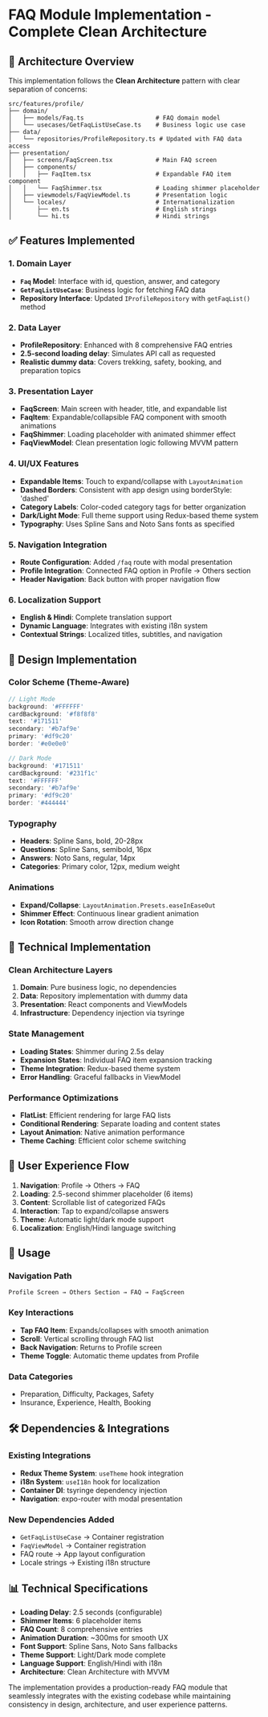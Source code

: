 # FAQ Module Implementation - Complete Clean Architecture

## 📂 Architecture Overview

This implementation follows the **Clean Architecture** pattern with clear separation of concerns:

```
src/features/profile/
├── domain/
│   ├── models/Faq.ts                    # FAQ domain model
│   └── usecases/GetFaqListUseCase.ts    # Business logic use case
├── data/
│   └── repositories/ProfileRepository.ts # Updated with FAQ data access
├── presentation/
│   ├── screens/FaqScreen.tsx            # Main FAQ screen
│   ├── components/
│   │   ├── FaqItem.tsx                  # Expandable FAQ item component
│   │   └── FaqShimmer.tsx               # Loading shimmer placeholder
│   ├── viewmodels/FaqViewModel.ts       # Presentation logic
│   └── locales/                         # Internationalization
│       ├── en.ts                        # English strings
│       └── hi.ts                        # Hindi strings
```

## ✅ Features Implemented

### 1. **Domain Layer**
- **`Faq` Model**: Interface with id, question, answer, and category
- **`GetFaqListUseCase`**: Business logic for fetching FAQ data
- **Repository Interface**: Updated `IProfileRepository` with `getFaqList()` method

### 2. **Data Layer**
- **ProfileRepository**: Enhanced with 8 comprehensive FAQ entries
- **2.5-second loading delay**: Simulates API call as requested
- **Realistic dummy data**: Covers trekking, safety, booking, and preparation topics

### 3. **Presentation Layer**
- **FaqScreen**: Main screen with header, title, and expandable list
- **FaqItem**: Expandable/collapsible FAQ component with smooth animations
- **FaqShimmer**: Loading placeholder with animated shimmer effect
- **FaqViewModel**: Clean presentation logic following MVVM pattern

### 4. **UI/UX Features**
- **Expandable Items**: Touch to expand/collapse with `LayoutAnimation`
- **Dashed Borders**: Consistent with app design using borderStyle: 'dashed'
- **Category Labels**: Color-coded category tags for better organization
- **Dark/Light Mode**: Full theme support using Redux-based theme system
- **Typography**: Uses Spline Sans and Noto Sans fonts as specified

### 5. **Navigation Integration**
- **Route Configuration**: Added `/faq` route with modal presentation
- **Profile Integration**: Connected FAQ option in Profile → Others section
- **Header Navigation**: Back button with proper navigation flow

### 6. **Localization Support**
- **English & Hindi**: Complete translation support
- **Dynamic Language**: Integrates with existing i18n system
- **Contextual Strings**: Localized titles, subtitles, and navigation

## 🎨 Design Implementation

### **Color Scheme (Theme-Aware)**
```typescript
// Light Mode
background: '#FFFFFF'
cardBackground: '#f8f8f8'
text: '#171511'
secondary: '#b7af9e'
primary: '#df9c20'
border: '#e0e0e0'

// Dark Mode  
background: '#171511'
cardBackground: '#231f1c'
text: '#FFFFFF'
secondary: '#b7af9e'
primary: '#df9c20'
border: '#444444'
```

### **Typography**
- **Headers**: Spline Sans, bold, 20-28px
- **Questions**: Spline Sans, semibold, 16px
- **Answers**: Noto Sans, regular, 14px
- **Categories**: Primary color, 12px, medium weight

### **Animations**
- **Expand/Collapse**: `LayoutAnimation.Presets.easeInEaseOut`
- **Shimmer Effect**: Continuous linear gradient animation
- **Icon Rotation**: Smooth arrow direction change

## 🔧 Technical Implementation

### **Clean Architecture Layers**

1. **Domain**: Pure business logic, no dependencies
2. **Data**: Repository implementation with dummy data
3. **Presentation**: React components and ViewModels
4. **Infrastructure**: Dependency injection via tsyringe

### **State Management**
- **Loading States**: Shimmer during 2.5s delay
- **Expansion States**: Individual FAQ item expansion tracking
- **Theme Integration**: Redux-based theme system
- **Error Handling**: Graceful fallbacks in ViewModel

### **Performance Optimizations**
- **FlatList**: Efficient rendering for large FAQ lists
- **Conditional Rendering**: Separate loading and content states
- **Layout Animation**: Native animation performance
- **Theme Caching**: Efficient color scheme switching

## 📱 User Experience Flow

1. **Navigation**: Profile → Others → FAQ
2. **Loading**: 2.5-second shimmer placeholder (6 items)
3. **Content**: Scrollable list of categorized FAQs
4. **Interaction**: Tap to expand/collapse answers
5. **Theme**: Automatic light/dark mode support
6. **Localization**: English/Hindi language switching

## 🚀 Usage

### **Navigation Path**
```
Profile Screen → Others Section → FAQ → FaqScreen
```

### **Key Interactions**
- **Tap FAQ Item**: Expands/collapses with smooth animation
- **Scroll**: Vertical scrolling through FAQ list
- **Back Navigation**: Returns to Profile screen
- **Theme Toggle**: Automatic theme updates from Profile

### **Data Categories**
- Preparation, Difficulty, Packages, Safety
- Insurance, Experience, Health, Booking

## 🛠️ Dependencies & Integrations

### **Existing Integrations**
- **Redux Theme System**: `useTheme` hook integration
- **i18n System**: `useI18n` hook for localization
- **Container DI**: tsyringe dependency injection
- **Navigation**: expo-router with modal presentation

### **New Dependencies Added**
- `GetFaqListUseCase` → Container registration
- `FaqViewModel` → Container registration  
- FAQ route → App layout configuration
- Locale strings → Existing i18n structure

## 📊 Technical Specifications

- **Loading Delay**: 2.5 seconds (configurable)
- **Shimmer Items**: 6 placeholder items
- **FAQ Count**: 8 comprehensive entries
- **Animation Duration**: ~300ms for smooth UX
- **Font Support**: Spline Sans, Noto Sans fallbacks
- **Theme Support**: Light/Dark mode complete
- **Language Support**: English/Hindi with i18n
- **Architecture**: Clean Architecture with MVVM

The implementation provides a production-ready FAQ module that seamlessly integrates with the existing codebase while maintaining consistency in design, architecture, and user experience patterns.